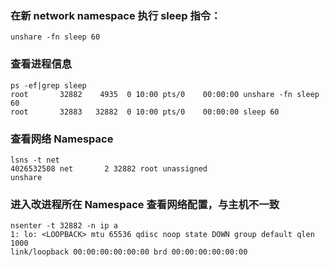 ### 在新 network namespace 执行 sleep 指令：
```
unshare -fn sleep 60
```
### 查看进程信息
```
ps -ef|grep sleep
root       32882    4935  0 10:00 pts/0    00:00:00 unshare -fn sleep 60
root       32883   32882  0 10:00 pts/0    00:00:00 sleep 60
```
### 查看网络 Namespace
```
lsns -t net
4026532508 net       2 32882 root unassigned                                unshare
```
### 进入改进程所在 Namespace 查看网络配置，与主机不一致
```
nsenter -t 32882 -n ip a
1: lo: <LOOPBACK> mtu 65536 qdisc noop state DOWN group default qlen 1000
link/loopback 00:00:00:00:00:00 brd 00:00:00:00:00:00
```
